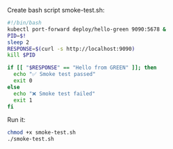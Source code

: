 Create bash script smoke-test.sh:
``` bash
#!/bin/bash
kubectl port-forward deploy/hello-green 9090:5678 &
PID=$!
sleep 2
RESPONSE=$(curl -s http://localhost:9090)
kill $PID

if [[ "$RESPONSE" == "Hello from GREEN" ]]; then
  echo "✅ Smoke test passed"
  exit 0
else
  echo "❌ Smoke test failed"
  exit 1
fi
```

Run it:
``` bash
chmod +x smoke-test.sh
./smoke-test.sh